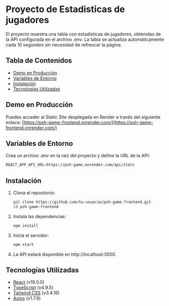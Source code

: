 # Proyecto de Estadisticas de jugadores

El proyecto muestra una tabla con estadísticas de jugadores, obtenidas de la API configurada en el archivo .env. La tabla se actualiza automáticamente cada 10 segundos sin necesidad de refrescar la página.

## Tabla de Contenidos

- [Demo en Producción](#demo-en-producción)
- [Variables de Entorno](#variables-de-entorno)
- [Instalación](#instalación)
- [Tecnologías Utilizadas](#tecnologías-utilizadas)

## Demo en Producción

Puedes acceder al Static Site desplegada en Render a través del siguiente enlace: [https://psh-game-frontend.onrender.com/](https://psh-game-frontend.onrender.com/)

## Variables de Entorno

Crea un archivo .env en la raíz del proyecto y define la URL de la API:

```sh
REACT_APP_API_URL=https://psh-game.onrender.com/api/stats
```

## Instalación

1. Clona el repositorio:
   ```sh
   git clone https://github.com/tu-usuario/psh-game-frontend.git
   cd psh-game-frontend
   ```

2. Instala las dependencias:

   ```sh
   npm install
   ```

3. Inicia el servidor:

   ```sh
   npm start
   ```

4. La API estará disponible en http://localhost:3000.

## Tecnologías Utilizadas

- [React](https://react.dev/) (v19.0.0)
- [TypeScript](https://www.typescriptlang.org/) (v4.9.5)
- [Tailwind CSS](https://v2.tailwindcss.com/docs) (v3.4.16)
- [Axios](https://axios-http.com/docs/intro) (v1.7.9)
